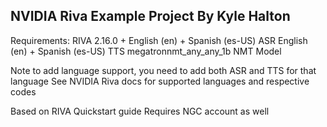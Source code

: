 NVIDIA Riva Example Project
  By Kyle Halton
--------------------------------

Requirements:
RIVA 2.16.0 +
  English (en) + Spanish (es-US) ASR
  English (en) + Spanish (es-US) TTS
  megatronnmt_any_any_1b NMT Model

  Note to add language support, you need to add both ASR and TTS for that language
  See NVIDIA Riva docs for supported languages and respective codes

Based on RIVA Quickstart guide
Requires NGC account as well
